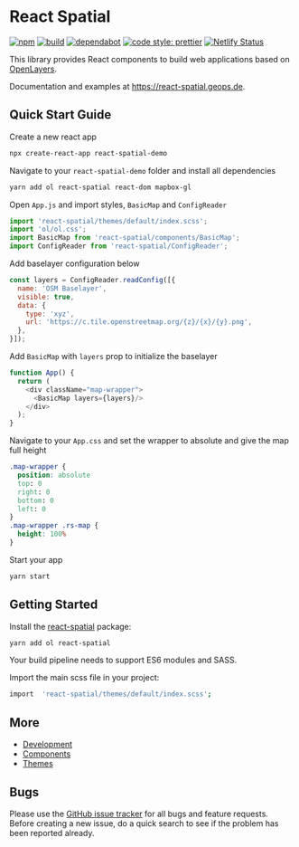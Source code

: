 # React Spatial

[![npm](https://img.shields.io/npm/v/react-spatial.svg?style=flat-square)](https://www.npmjs.com/package/react-spatial)
[![build](https://github.com/geops/react-spatial/workflows/main/badge.svg)](https://github.com/geops/react-spatial/actions?query=workflow%3Amain)
[![dependabot](https://badgen.net/dependabot/geops/react-spatial/?icon=dependabot)](https://github.com/marketplace/dependabot-preview)
[![code style: prettier](https://img.shields.io/badge/code_style-prettier-ff69b4.svg?style=flat-square)](https://github.com/prettier/prettier)
[![Netlify Status](https://api.netlify.com/api/v1/badges/8f7b7082-8998-4e1f-9a34-4d8cd18e6003/deploy-status)](https://app.netlify.com/sites/react-spatial/deploys)

This library provides React components to build web applications based on [OpenLayers](https://openlayers.org/).

Documentation and examples at https://react-spatial.geops.de.

## Quick Start Guide

Create a new react app

```bash
npx create-react-app react-spatial-demo
```

Navigate to your `react-spatial-demo` folder and install all dependencies

```bash
yarn add ol react-spatial react-dom mapbox-gl
```

Open `App.js` and import styles, `BasicMap` and `ConfigReader`

```js
import 'react-spatial/themes/default/index.scss';
import 'ol/ol.css';
import BasicMap from 'react-spatial/components/BasicMap';
import ConfigReader from 'react-spatial/ConfigReader';
```

Add baselayer configuration below

```js
const layers = ConfigReader.readConfig([{
  name: 'OSM Baselayer',
  visible: true,
  data: {
    type: 'xyz',
    url: 'https://c.tile.openstreetmap.org/{z}/{x}/{y}.png',
  },
}]);
```

Add `BasicMap` with `layers` prop to initialize the baselayer

```js
function App() {
  return (
    <div className="map-wrapper">
      <BasicMap layers={layers}/>
    </div>
  );
}
```

Navigate to your `App.css` and set the wrapper to absolute and give the map full height

```css
.map-wrapper {
  position: absolute
  top: 0
  right: 0
  bottom: 0
  left: 0
}
.map-wrapper .rs-map {
  height: 100%
}
```

Start your app

```bash
yarn start
```

## Getting Started

Install the [react-spatial](https://www.npmjs.com/package/react-spatial) package:

```bash
yarn add ol react-spatial
```

Your build pipeline needs to support ES6 modules and SASS.

Import the main scss file in your project:

```bash
import  'react-spatial/themes/default/index.scss';
```

## More

- [Development](https://github.com/geops/react-spatial/tree/master/DEVELOP.md)
- [Components](https://github.com/geops/react-spatial/tree/master/src/components)
- [Themes](https://github.com/geops/react-spatial/tree/master/src/themes)

## Bugs

Please use the [GitHub issue tracker](https://github.com/geops/react-spatial/issues) for all bugs and feature requests. Before creating a new issue, do a quick search to see if the problem has been reported already.
